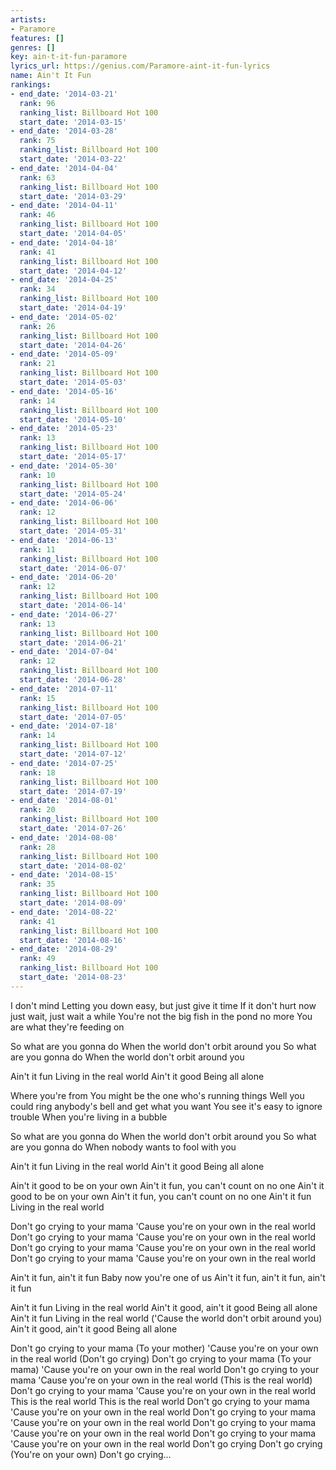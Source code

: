 ```yaml
---
artists:
- Paramore
features: []
genres: []
key: ain-t-it-fun-paramore
lyrics_url: https://genius.com/Paramore-aint-it-fun-lyrics
name: Ain't It Fun
rankings:
- end_date: '2014-03-21'
  rank: 96
  ranking_list: Billboard Hot 100
  start_date: '2014-03-15'
- end_date: '2014-03-28'
  rank: 75
  ranking_list: Billboard Hot 100
  start_date: '2014-03-22'
- end_date: '2014-04-04'
  rank: 63
  ranking_list: Billboard Hot 100
  start_date: '2014-03-29'
- end_date: '2014-04-11'
  rank: 46
  ranking_list: Billboard Hot 100
  start_date: '2014-04-05'
- end_date: '2014-04-18'
  rank: 41
  ranking_list: Billboard Hot 100
  start_date: '2014-04-12'
- end_date: '2014-04-25'
  rank: 34
  ranking_list: Billboard Hot 100
  start_date: '2014-04-19'
- end_date: '2014-05-02'
  rank: 26
  ranking_list: Billboard Hot 100
  start_date: '2014-04-26'
- end_date: '2014-05-09'
  rank: 21
  ranking_list: Billboard Hot 100
  start_date: '2014-05-03'
- end_date: '2014-05-16'
  rank: 14
  ranking_list: Billboard Hot 100
  start_date: '2014-05-10'
- end_date: '2014-05-23'
  rank: 13
  ranking_list: Billboard Hot 100
  start_date: '2014-05-17'
- end_date: '2014-05-30'
  rank: 10
  ranking_list: Billboard Hot 100
  start_date: '2014-05-24'
- end_date: '2014-06-06'
  rank: 12
  ranking_list: Billboard Hot 100
  start_date: '2014-05-31'
- end_date: '2014-06-13'
  rank: 11
  ranking_list: Billboard Hot 100
  start_date: '2014-06-07'
- end_date: '2014-06-20'
  rank: 12
  ranking_list: Billboard Hot 100
  start_date: '2014-06-14'
- end_date: '2014-06-27'
  rank: 13
  ranking_list: Billboard Hot 100
  start_date: '2014-06-21'
- end_date: '2014-07-04'
  rank: 12
  ranking_list: Billboard Hot 100
  start_date: '2014-06-28'
- end_date: '2014-07-11'
  rank: 15
  ranking_list: Billboard Hot 100
  start_date: '2014-07-05'
- end_date: '2014-07-18'
  rank: 14
  ranking_list: Billboard Hot 100
  start_date: '2014-07-12'
- end_date: '2014-07-25'
  rank: 18
  ranking_list: Billboard Hot 100
  start_date: '2014-07-19'
- end_date: '2014-08-01'
  rank: 20
  ranking_list: Billboard Hot 100
  start_date: '2014-07-26'
- end_date: '2014-08-08'
  rank: 28
  ranking_list: Billboard Hot 100
  start_date: '2014-08-02'
- end_date: '2014-08-15'
  rank: 35
  ranking_list: Billboard Hot 100
  start_date: '2014-08-09'
- end_date: '2014-08-22'
  rank: 41
  ranking_list: Billboard Hot 100
  start_date: '2014-08-16'
- end_date: '2014-08-29'
  rank: 49
  ranking_list: Billboard Hot 100
  start_date: '2014-08-23'
---
```

I don't mind
Letting you down easy, but just give it time
If it don't hurt now just wait, just wait a while
You're not the big fish in the pond no more
You are what they're feeding on


So what are you gonna do
When the world don't orbit around you
So what are you gonna do
When the world don't orbit around you


Ain't it fun
Living in the real world
Ain't it good
Being all alone


Where you're from
You might be the one who's running things
Well you could ring anybody's bell and get what you want
You see it's easy to ignore trouble
When you're living in a bubble


So what are you gonna do
When the world don't orbit around you
So what are you gonna do
When nobody wants to fool with you


Ain't it fun
Living in the real world
Ain't it good
Being all alone


Ain't it good to be on your own
Ain't it fun, you can't count on no one
Ain't it good to be on your own
Ain't it fun, you can't count on no one
Ain't it fun
Living in the real world


Don't go crying to your mama
'Cause you're on your own in the real world
Don't go crying to your mama
'Cause you're on your own in the real world
Don't go crying to your mama
'Cause you're on your own in the real world
Don't go crying to your mama
'Cause you're on your own in the real world

Ain't it fun, ain't it fun
Baby now you're one of us
Ain't it fun, ain't it fun, ain't it fun


Ain't it fun
Living in the real world
Ain't it good, ain't it good
Being all alone
Ain't it fun
Living in the real world
('Cause the world don't orbit around you)
Ain't it good, ain't it good
Being all alone


Don't go crying to your mama (To your mother)
'Cause you're on your own in the real world (Don't go crying)
Don't go crying to your mama (To your mama)
'Cause you're on your own in the real world
Don't go crying to your mama
'Cause you're on your own in the real world (This is the real world)
Don't go crying to your mama
'Cause you're on your own in the real world
This is the real world
This is the real world
Don't go crying to your mama
'Cause you're on your own in the real world
Don't go crying to your mama
'Cause you're on your own in the real world
Don't go crying to your mama
'Cause you're on your own in the real world
Don't go crying to your mama
'Cause you're on your own in the real world
Don't go crying
Don't go crying (You're on your own)
Don't go crying...
